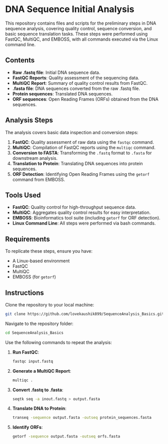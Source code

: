 # DNA Sequence Initial Analysis

This repository contains files and scripts for the preliminary steps in DNA sequence analysis, covering quality control, sequence conversion, and basic sequence translation tasks. These steps were performed using FastQC, MultiQC, and EMBOSS, with all commands executed via the Linux command line.

## Contents

- **Raw .fastq file**: Initial DNA sequence data.
- **FastQC Reports**: Quality assessment of the sequencing data.
- **MultiQC Report**: Summary of quality control results from FastQC.
- **.fasta file**: DNA sequences converted from the raw .fastq file.
- **Protein sequences**: Translated DNA sequences.
- **ORF sequences**: Open Reading Frames (ORFs) obtained from the DNA sequences.

## Analysis Steps

The analysis covers basic data inspection and conversion steps:

1. **FastQC**: Quality assessment of raw data using the `fastqc` command.
2. **MultiQC**: Compilation of FastQC reports using the `multiqc` command.
3. **Conversion to FASTA**: Transforming the `.fastq` format to `.fasta` for downstream analysis.
4. **Translation to Protein**: Translating DNA sequences into protein sequences.
5. **ORF Detection**: Identifying Open Reading Frames using the `getorf` command from EMBOSS.

## Tools Used

- **FastQC**: Quality control for high-throughput sequence data.
- **MultiQC**: Aggregates quality control results for easy interpretation.
- **EMBOSS**: Bioinformatics tool suite (including `getorf` for ORF detection).
- **Linux Command Line**: All steps were performed via bash commands.

## Requirements

To replicate these steps, ensure you have:

- A Linux-based environment
- FastQC
- MultiQC
- EMBOSS (for `getorf`)

## Instructions

Clone the repository to your local machine:

```bash
git clone https://github.com/lovekaushik899/SequenceAnalysis_Basics.git
```

Navigate to the repository folder:

```bash
cd SequenceAnalysis_Basics
```

Use the following commands to repeat the analysis:

1. **Run FastQC**:
   ```bash
   fastqc input.fastq
   ```

2. **Generate a MultiQC Report**:
   ```bash
   multiqc .
   ```

3. **Convert .fastq to .fasta**:
   ```bash
   seqtk seq -a inout.fastq > output.fasta
   ```

4. **Translate DNA to Protein**:
   ```bash
   transeq -sequence output.fasta -outseq protein_sequences.fasta
   ```

5. **Identify ORFs**:
   ```bash
   getorf -sequence output.fasta -outseq orfs.fasta
   ```
